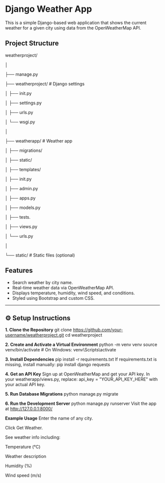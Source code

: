 #  Django Weather App

This is a simple Django-based web application that shows the current weather for a given city using data from the OpenWeatherMap API.

## Project Structure

weatherproject/

│

├── manage.py

├── weatherproject/ # Django settings

│ ├── init.py

│ ├── settings.py

│ ├── urls.py

│ └── wsgi.py

│

├── weatherapp/ # Weather app

│ ├── migrations/

│ ├── static/

│ ├── templates/

│ ├── init.py

│ ├── admin.py

│ ├── apps.py

│ ├── models.py

│ ├── tests.

│ ├── views.py

│ └── urls.py

│

└── static/ # Static files (optional)

##  Features

-  Search weather by city name.
-  Real-time weather data via OpenWeatherMap API.
-  Displays temperature, humidity, wind speed, and conditions.
-  Styled using Bootstrap and custom CSS.

---

## ⚙ Setup Instructions

**1. Clone the Repository**
      git clone https://github.com/your-username/weatherproject.git
      cd weatherproject
      
**2. Create and Activate a Virtual Environment**
      python -m venv venv
      source venv/bin/activate   # On Windows: venv\Scripts\activate
      
**3. Install Dependencies**
      pip install -r requirements.txt
      If requirements.txt is missing, install manually:
      pip install django requests
      
**4. Get an API Key**
      Sign up at OpenWeatherMap and get your API key. 
      In your weatherapp/views.py, replace:
      api_key = "YOUR_API_KEY_HERE"
      with your actual API key.
      
**5. Run Database Migrations**
      python manage.py migrate
      
**6. Run the Development Server**
      python manage.py runserver
      Visit the app at http://127.0.0.1:8000/

**Example Usage**
  Enter the name of any city.
  
  Click Get Weather.
  
  See weather info including:
  
  Temperature (°C)
  
  Weather description
  
  Humidity (%)
  
  Wind speed (m/s)

